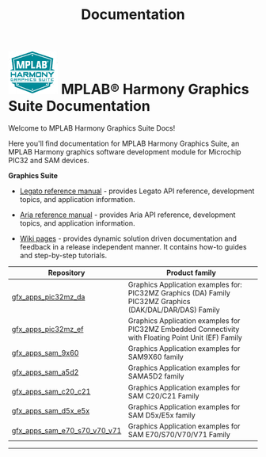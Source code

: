 ﻿---
title: Documentation
nav_order: 90
---

# ![Microchip Technology](./docs/legato/generator/mhgs.png) MPLAB® Harmony Graphics Suite Documentation

Welcome to MPLAB Harmony Graphics Suite Docs!

Here you'll find documentation for MPLAB Harmony Graphics Suite, an MPLAB Harmony graphics software development module for Microchip PIC32 and SAM devices.

**Graphics Suite** 

* [Legato reference manual](https://microchip-mplab-harmony.github.io/gfx/docs/legato/html/index.html) -  provides Legato API reference, development topics, and application information.

* [Aria reference manual](https://microchip-mplab-harmony.github.io/gfx/docs/aria/html/frames.html?frmname=topic&frmfile=index.html) -  provides Aria API reference, development topics, and application information.

* [Wiki pages](https://github.com/Microchip-MPLAB-Harmony/gfx/wiki) - provides dynamic solution driven documentation and feedback in a release independent manner. It contains how-to guides and step-by-step tutorials.



| Repository | Product family |
| ---------- | -------------- |
| [gfx_apps_pic32mz_da](https://github.com/Microchip-MPLAB-Harmony/gfx_apps_pic32mz_da) | Graphics Application examples for: <br> PIC32MZ Graphics (DA) Family <br> PIC32MZ Graphics (DAK/DAL/DAR/DAS) Family |
| [gfx_apps_pic32mz_ef](https://github.com/Microchip-MPLAB-Harmony/gfx_apps_pic32mz_ef) | Graphics Application examples for PIC32MZ Embedded Connectivity with Floating Point Unit (EF) Family |
| [gfx_apps_sam_9x60](https://github.com/Microchip-MPLAB-Harmony/gfx_apps_sam_9x60) | Graphics Application examples for SAM9X60 family |
| [gfx_apps_sam_a5d2](https://github.com/Microchip-MPLAB-Harmony/gfx_apps_sam_a5d2) | Graphics Application examples for SAMA5D2 family |
| [gfx_apps_sam_c20_c21](https://github.com/Microchip-MPLAB-Harmony/gfx_apps_sam_c20_c21) | Graphics Application examples for SAM C20/C21 Family |
| [gfx_apps_sam_d5x_e5x](https://github.com/Microchip-MPLAB-Harmony/gfx_apps_sam_d5x_e5x) | Graphics Application examples for SAM D5x/E5x family|
| [gfx_apps_sam_e70_s70_v70_v71](https://github.com/Microchip-MPLAB-Harmony/gfx_apps_sam_e70_s70_v70_v71) | Graphics Application examples for SAM E70/S70/V70/V71 Family |
***
